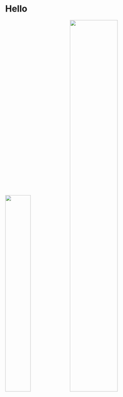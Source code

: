 # Hello

<image width="40%" src ="Assets/9ikRKtR0iMWygYNp2MwRR9GL3IVyXyaW0lKznVyA163YE9ByQF026D9XrUf95rLNFu8TykoXAEo7DAo1Ryb7HP6TI4KavDI5QBZuPAIvbu42bcYohXy6MgkIjJZswAk0VG1jOSNwu6K1H1JDN7s22g.webp"> </image>
<image width="55%" src ="Assets/스크린샷 2024-09-23 040407.png"> </image>
